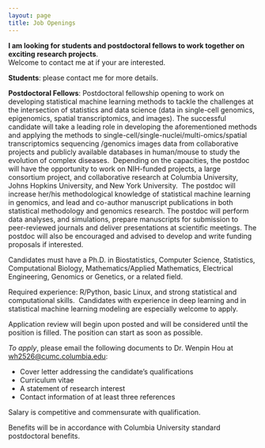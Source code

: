 ```yaml
---
layout: page
title: Job Openings
---
```



**I am looking for students and postdoctoral fellows to work together on exciting research projects**.  
Welcome to contact me at if your are interested. 

**Students**: please contact me for more details. 

**Postdoctoral Fellows**: Postdoctoral fellowship opening to work on developing statistical machine learning methods to tackle the challenges at the intersection of statistics and data science (data in single-cell genomics, epigenomics, spatial transcriptomics, and images). The successful candidate will take a leading role in developing the aforementioned methods and applying the methods to single-cell/single-nuclei/multi-omics/spatial transcriptomics sequencing /genomics images data from collaborative projects and publicly available databases in human/mouse to study the evolution of complex diseases.  Depending on the capacities, the postdoc will have the opportunity to work on NIH-funded projects, a large consortium project, and collaborative research at Columbia University, Johns Hopkins University, and New York University.  The postdoc will increase her/his methodological knowledge of statistical machine learning in genomics, and lead and co-author manuscript publications in both statistical methodology and genomics research. The postdoc will perform data analyses, and simulations, prepare manuscripts for submission to peer-reviewed journals and deliver presentations at scientific meetings. The postdoc will also be encouraged and advised to develop and write funding proposals if interested.

Candidates must have a Ph.D. in Biostatistics, Computer Science, Statistics, Computational Biology, Mathematics/Applied Mathematics, Electrical Engineering,  Genomics or Genetics, or a related field. 

Required experience: R/Python, basic Linux, and strong statistical and computational skills.  Candidates with experience in deep learning and in statistical machine learning modeling are especially welcome to apply. 

Application review will begin upon posted and will be considered until the position is filled. The position can start as soon as possible. 

*To apply*, please email the following documents to Dr. Wenpin Hou at wh2526@cumc.columbia.edu:
+ Cover letter addressing the candidate’s qualifications
+ Curriculum vitae
+ A statement of research interest
+ Contact information of at least three references

Salary is competitive and commensurate with qualification.

Benefits will be in accordance with Columbia University standard postdoctoral benefits.
